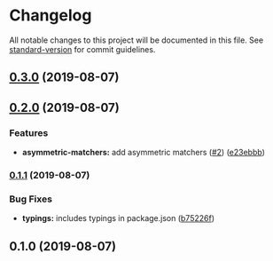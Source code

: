 # Changelog

All notable changes to this project will be documented in this file. See [standard-version](https://github.com/conventional-changelog/standard-version) for commit guidelines.

## [0.3.0](https://github.com/dirkluijk/observable-matchers/compare/v0.2.0...v0.3.0) (2019-08-07)

## [0.2.0](https://github.com/dirkluijk/observable-matchers/compare/v0.1.1...v0.2.0) (2019-08-07)


### Features

* **asymmetric-matchers:** add asymmetric matchers ([#2](https://github.com/dirkluijk/observable-matchers/issues/2)) ([e23ebbb](https://github.com/dirkluijk/observable-matchers/commit/e23ebbb))

### [0.1.1](https://github.com/dirkluijk/observable-matchers/compare/v0.1.0...v0.1.1) (2019-08-07)


### Bug Fixes

* **typings:** includes typings in package.json ([b75226f](https://github.com/dirkluijk/observable-matchers/commit/b75226f))

## 0.1.0 (2019-08-07)
